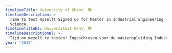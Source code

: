 ```yaml
---
timelineTitle: University of Ghent. 📚
timelineDescription: >-
  Time to test myself! Signed up for Master in Industrial Engineering - Computer
  Science.
timelineTitleNl: Universiteit Gent. 📚
timelineDescriptionNl: >-
  Tijd om mezelf te testen! Ingeschreven voor de masteropleiding Industrieel Ingenieur Informatica.
year: "2019"
---
```

